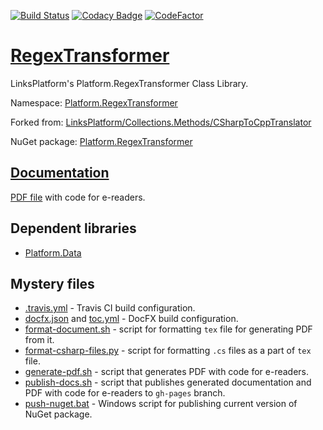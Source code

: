 [![Build Status](https://travis-ci.com/linksplatform/RegexTransformer.svg?branch=master)](https://travis-ci.com/linksplatform/RegexTransformer)
[![Codacy Badge](https://api.codacy.com/project/badge/Grade/857c63e5f7fd434a89b7cd305b023315)](https://www.codacy.com/app/drakonard/RegexTransformer?utm_source=github.com&amp;utm_medium=referral&amp;utm_content=linksplatform/RegexTransformer&amp;utm_campaign=Badge_Grade)
[![CodeFactor](https://www.codefactor.io/repository/github/linksplatform/setters/badge)](https://www.codefactor.io/repository/github/linksplatform/setters)

# [RegexTransformer](https://github.com/linksplatform/RegexTransformer)

LinksPlatform's Platform.RegexTransformer Class Library.

Namespace: [Platform.RegexTransformer](https://linksplatform.github.io/RegexTransformer/api/Platform.RegexTransformer.html)

Forked from: [LinksPlatform/Collections.Methods/CSharpToCppTranslator](https://github.com/linksplatform/Collections.Methods/tree/20ac8963cdeb8f68013139f4083abd98be03ff43/CSharpToCppTranslator)

NuGet package: [Platform.RegexTransformer](https://www.nuget.org/packages/Platform.RegexTransformer)

## [Documentation](https://linksplatform.github.io/RegexTransformer)
[PDF file](https://linksplatform.github.io/RegexTransformer/Platform.RegexTransformer.pdf) with code for e-readers.

## Dependent libraries
*   [Platform.Data](https://github.com/linksplatform/Data)

## Mystery files
*   [.travis.yml](https://github.com/linksplatform/RegexTransformer/blob/master/.travis.yml) - Travis CI build configuration.
*   [docfx.json](https://github.com/linksplatform/RegexTransformer/blob/master/docfx.json) and [toc.yml](https://github.com/linksplatform/RegexTransformer/blob/master/toc.yml) - DocFX build configuration.
*   [format-document.sh](https://github.com/linksplatform/RegexTransformer/blob/master/format-document.sh) - script for formatting `tex` file for generating PDF from it.
*   [format-csharp-files.py](https://github.com/linksplatform/RegexTransformer/blob/master/format-csharp-files.py) - script for formatting `.cs` files as a part of `tex` file.
*   [generate-pdf.sh](https://github.com/linksplatform/RegexTransformer/blob/master/generate-pdf.sh) - script that generates PDF with code for e-readers.
*   [publish-docs.sh](https://github.com/linksplatform/RegexTransformer/blob/master/publish-docs.sh) - script that publishes generated documentation and PDF with code for e-readers to `gh-pages` branch.
*   [push-nuget.bat](https://github.com/linksplatform/RegexTransformer/blob/master/push-nuget.bat) - Windows script for publishing current version of NuGet package.

